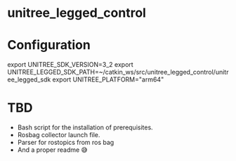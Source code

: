 # unitree_legged_control

# Configuration
export UNITREE_SDK_VERSION=3_2
export UNITREE_LEGGED_SDK_PATH=~/catkin_ws/src/unitree_legged_control/unitree_legged_sdk
export UNITREE_PLATFORM="arm64"

# TBD
- Bash script for the installation of prerequisites.
- Rosbag collector launch file.
- Parser for rostopics from ros bag
- And a proper readme 😅